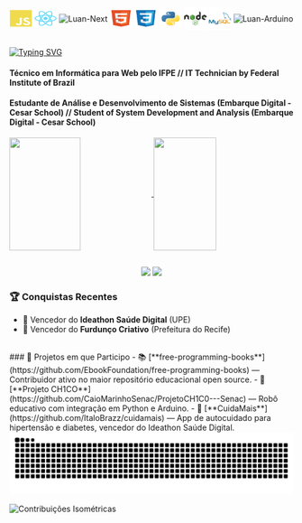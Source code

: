 <div align="center"> 
  <br>
  <img align="center" alt="Luan-Js" height="30" width="40" src="https://raw.githubusercontent.com/devicons/devicon/master/icons/javascript/javascript-plain.svg">
  <img align="center" alt="Luan-React" height="30" width="40" src="https://raw.githubusercontent.com/devicons/devicon/master/icons/react/react-original.svg">
  <img align="center" alt="Luan-Next" height="30" width="40" src="https://cdn.jsdelivr.net/gh/devicons/devicon/icons/nextjs/nextjs-original.svg">
  <img align="center" alt="Luan-HTML" height="30" width="40" src="https://raw.githubusercontent.com/devicons/devicon/master/icons/html5/html5-original.svg">
  <img align="center" alt="Luan-CSS" height="30" width="40" src="https://raw.githubusercontent.com/devicons/devicon/master/icons/css3/css3-original.svg">
  <img align="center" alt="Luan-Python" height="30" width="40" src="https://raw.githubusercontent.com/devicons/devicon/master/icons/python/python-original.svg">
  <img align="center" alt="Luan-Node" height="40" width="40" src="https://raw.githubusercontent.com/devicons/devicon/master/icons/nodejs/nodejs-original-wordmark.svg">
  <img align="center" alt="Luan-MySQL" height="40" width="40" src="https://raw.githubusercontent.com/devicons/devicon/master/icons/mysql/mysql-original-wordmark.svg">
  <img align="center" alt="Luan-Arduino" height="40" width="40" src="https://cdn.jsdelivr.net/gh/devicons/devicon/icons/arduino/arduino-original.svg">
  <br>
</div>
<br>

[![Typing SVG](https://readme-typing-svg.demolab.com?font=Fira+Code&pause=1000&color=97DFFC&center=true&vCenter=true&width=435&lines=I'm+Luan+Ventura%2C+Software+Developer;+React%2C+Next.js%2C+Python+and+More!;Cybersecurity+%2B+IA+Enthusiast)](https://git.io/typing-svg)

#### **Técnico em Informática para Web** pelo IFPE // IT Technician by Federal Institute of Brazil  
#### Estudante de **Análise e Desenvolvimento de Sistemas** (Embarque Digital - Cesar School) // Student of System Development and Analysis (Embarque Digital - Cesar School)



<a href="https://github.com/luanvfm/github-readme-stats">
  <img height=200 width="50%" align="center" src="https://github-readme-stats.vercel.app/api?username=luanvfm&theme=tokyonight&show_icons=true&rank_icon=github" />
</a>
<a href="https://github.com/luanvfm/github-readme-stats">
  <img height=200 width="47%" align="center" src="https://github-readme-stats.vercel.app/api/top-langs?username=luanvfm&layout=compact&langs_count=8&theme=tokyonight" />
</a>



##

<div align="center"> 
  <a href="mailto:luanventuracontato@gmail.com"><img src="https://img.shields.io/badge/-Gmail-%23333?style=for-the-badge&logo=gmail&logoColor=white"></a>
  <a href="https://www.linkedin.com/in/luanven/" target="_blank"><img src="https://img.shields.io/badge/-LinkedIn-%230077B5?style=for-the-badge&logo=linkedin&logoColor=white"></a> 
</div>

### 🏆 **Conquistas Recentes**  
- 🥇 Vencedor do **Ideathon Saúde Digital** (UPE)  
- 🥇 Vencedor do **Furdunço Criativo** (Prefeitura do Recife)

<br>
### 🚀 Projetos em que Participo
- 📚 [**free-programming-books**](https://github.com/EbookFoundation/free-programming-books) — Contribuidor ativo no maior repositório educacional open source.  
- 🤖 [**Projeto CH1CO**](https://github.com/CaioMarinhoSenac/ProjetoCH1C0---Senac) — Robô educativo com integração em Python e Arduino.  
- 💊 [**CuidaMais**](https://github.com/ItaloBrazz/cuidamais) — App de autocuidado para hipertensão e diabetes, vencedor do Ideathon Saúde Digital.

<picture>
  <source media="(prefers-color-scheme: dark)" srcset="https://raw.githubusercontent.com/luanvfm/luanvfm/output/github-contribution-grid-snake-dark.svg">
  <source media="(prefers-color-scheme: light)" srcset="https://raw.githubusercontent.com/luanvfm/luanvfm/output/github-contribution-grid-snake.svg">
  <img alt="github contribution grid snake animation" src="https://raw.githubusercontent.com/luanvfm/luanvfm/output/github-contribution-grid-snake.svg">
</picture>

![Contribuições Isométricas](https://api.github-isometric-contributions.vercel.app/api?user=luanvfm)
